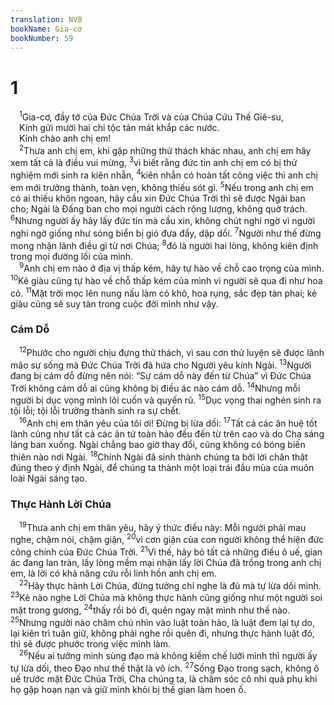 ```yaml
---
translation: NVB
bookName: Gia-cơ 
bookNumber: 59
---
```


<div class="title"><h1>1</h1></div>
<span class="verse gia_1_1"> <sup>1</sup>Gia-cơ, đầy tớ của Đức Chúa Trời và của Chúa Cứu Thế Giê-su, <br/> Kính gửi mười hai chi tộc tản mát khắp các nước. <br/> Kính chào anh chị em! <br/></span>
<span class="verse gia_1_2"> <sup>2</sup>Thưa anh chị em, khi gặp những thử thách khác nhau, anh chị em hãy xem tất cả là điều vui mừng, </span>
<span class="verse gia_1_3"><sup>3</sup>vì biết rằng đức tin anh chị em có bị thử nghiệm mới sinh ra kiên nhẫn, </span>
<span class="verse gia_1_4"><sup>4</sup>kiên nhẫn có hoàn tất công việc thì anh chị em mới trưởng thành, toàn vẹn, không thiếu sót gì. </span>
<span class="verse gia_1_5"><sup>5</sup>Nếu trong anh chị em có ai thiếu khôn ngoan, hãy cầu xin Đức Chúa Trời thì sẽ được Ngài ban cho; Ngài là Đấng ban cho mọi người cách rộng lượng, không quở trách. </span>
<span class="verse gia_1_6"><sup>6</sup>Nhưng người ấy hãy lấy đức tin mà cầu xin, không chút nghi ngờ vì người nghi ngờ giống như sóng biển bị gió đưa đẩy, dập dồi. </span>
<span class="verse gia_1_7"><sup>7</sup>Người như thế đừng mong nhận lãnh điều gì từ nơi Chúa; </span>
<span class="verse gia_1_8"><sup>8</sup>đó là người hai lòng, không kiên định trong mọi đường lối của mình. <br/></span>
<span class="verse gia_1_9"> <sup>9</sup>Anh chị em nào ở địa vị thấp kém, hãy tự hào về chỗ cao trọng của mình. </span>
<span class="verse gia_1_10"><sup>10</sup>Kẻ giàu cũng tự hào về chỗ thấp kém của mình vì người sẽ qua đi như hoa cỏ. </span>
<span class="verse gia_1_11"><sup>11</sup>Mặt trời mọc lên nung nấu làm cỏ khô, hoa rụng, sắc đẹp tàn phai; kẻ giàu cũng sẽ suy tàn trong cuộc đời mình như vậy. <br/></span>
<div class="title"><h3>Cám Dỗ </h3></div>
<span class="verse gia_1_12"> <sup>12</sup>Phước cho người chịu đựng thử thách, vì sau cơn thử luyện sẽ được lãnh mão sự sống mà Đức Chúa Trời đã hứa cho Người yêu kính Ngài. </span>
<span class="verse gia_1_13"><sup>13</sup>Người đang bị cám dỗ đừng nên nói: “Sự cám dỗ này đến từ Chúa” vì Đức Chúa Trời không cám dỗ ai cũng không bị điều ác nào cám dỗ. </span>
<span class="verse gia_1_14"><sup>14</sup>Nhưng mỗi người bị dục vọng mình lôi cuốn và quyến rũ. </span>
<span class="verse gia_1_15"><sup>15</sup>Dục vọng thai nghén sinh ra tội lỗi; tội lỗi trưởng thành sinh ra sự chết. <br/></span>
<span class="verse gia_1_16"> <sup>16</sup>Anh chị em thân yêu của tôi ơi! Đừng bị lừa dối: </span>
<span class="verse gia_1_17"><sup>17</sup>Tất cả các ân huệ tốt lành cũng như tất cả các ân tứ toàn hảo đều đến từ trên cao và do Cha sáng láng ban xuống. Ngài chẳng bao giờ thay đổi, cũng không có bóng biến thiên nào nơi Ngài. </span>
<span class="verse gia_1_18"><sup>18</sup>Chính Ngài đã sinh thành chúng ta bởi lời chân thật đúng theo ý định Ngài, để chúng ta thành một loại trái đầu mùa của muôn loài Ngài sáng tạo. <br/></span>
<div class="title"><h3>Thực Hành Lời Chúa </h3></div>
<span class="verse gia_1_19"> <sup>19</sup>Thưa anh chị em thân yêu, hãy ý thức điều này: Mỗi người phải mau nghe, chậm nói, chậm giận, </span>
<span class="verse gia_1_20"><sup>20</sup>vì cơn giận của con người không thể hiện đức công chính của Đức Chúa Trời. </span>
<span class="verse gia_1_21"><sup>21</sup>Vì thế, hãy bỏ tất cả những điều ô uế, gian ác đang lan tràn, lấy lòng mềm mại nhận lấy lời Chúa đã trồng trong anh chị em, là lời có khả năng cứu rỗi linh hồn anh chị em. <br/></span>
<span class="verse gia_1_22"> <sup>22</sup>Hãy thực hành Lời Chúa, đừng tưởng chỉ nghe là đủ mà tự lừa dối mình. </span>
<span class="verse gia_1_23"><sup>23</sup>Kẻ nào nghe Lời Chúa mà không thực hành cũng giống như một người soi mặt trong gương, </span>
<span class="verse gia_1_24"><sup>24</sup>thấy rồi bỏ đi, quên ngay mặt mình như thế nào. </span>
<span class="verse gia_1_25"><sup>25</sup>Nhưng người nào chăm chú nhìn vào luật toàn hảo, là luật đem lại tự do, lại kiên trì tuân giữ, không phải nghe rồi quên đi, nhưng thực hành luật đó, thì sẽ được phước trong việc mình làm. <br/></span>
<span class="verse gia_1_26"> <sup>26</sup>Nếu ai tưởng mình sùng đạo mà không kiềm chế lưỡi mình thì người ấy tự lừa dối, theo Đạo như thế thật là vô ích. </span>
<span class="verse gia_1_27"><sup>27</sup>Sống Đạo trong sạch, không ô uế trước mặt Đức Chúa Trời, Cha chúng ta, là chăm sóc cô nhi quả phụ khi họ gặp hoạn nạn và giữ mình khỏi bị thế gian làm hoen ố. <br/></span>

